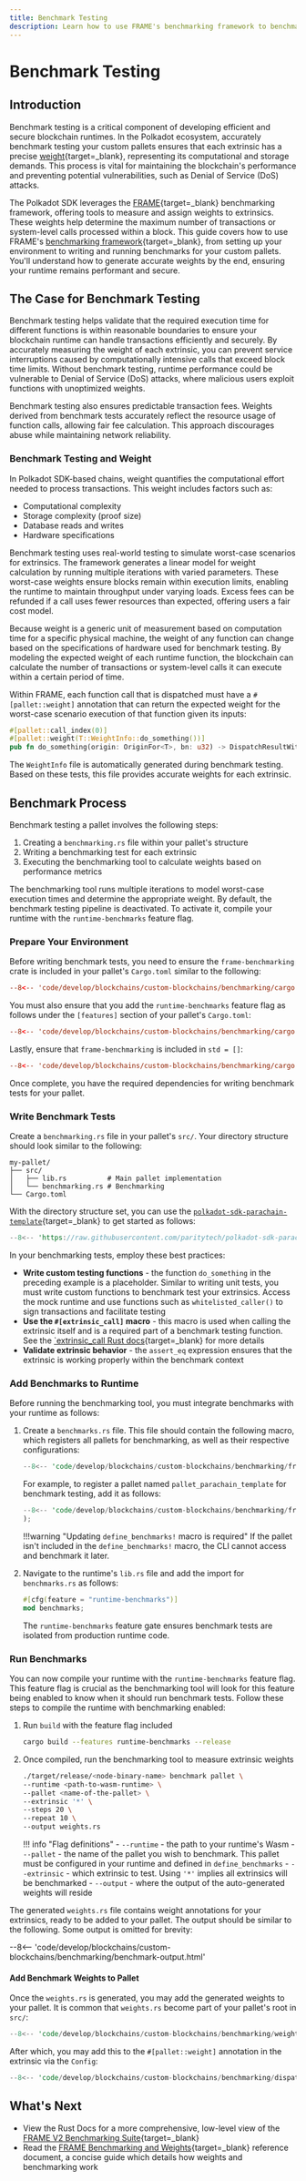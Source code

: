 ```yaml
---
title: Benchmark Testing
description: Learn how to use FRAME's benchmarking framework to benchmark your custom pallets and provide correct weights for on-chain computation and execution of extrinsics.
---
```


# Benchmark Testing

## Introduction

Benchmark testing is a critical component of developing efficient and secure blockchain runtimes. In the Polkadot ecosystem, accurately benchmark testing your custom pallets ensures that each extrinsic has a precise [weight](/polkadot-protocol/glossary/#weight){target=\_blank}, representing its computational and storage demands. This process is vital for maintaining the blockchain's performance and preventing potential vulnerabilities, such as Denial of Service (DoS) attacks.

The Polkadot SDK leverages the [FRAME](/polkadot-protocol/glossary/#frame-framework-for-runtime-aggregation-of-modularized-entities){target=\_blank} benchmarking framework, offering tools to measure and assign weights to extrinsics. These weights help determine the maximum number of transactions or system-level calls processed within a block. This guide covers how to use FRAME's [benchmarking framework](https://paritytech.github.io/polkadot-sdk/master/frame_benchmarking/v2/index.html){target=\_blank}, from setting up your environment to writing and running benchmarks for your custom pallets. You'll understand how to generate accurate weights by the end, ensuring your runtime remains performant and secure.

## The Case for Benchmark Testing

Benchmark testing helps validate that the required execution time for different functions is within reasonable boundaries to ensure your blockchain runtime can handle transactions efficiently and securely. By accurately measuring the weight of each extrinsic, you can prevent service interruptions caused by computationally intensive calls that exceed block time limits. Without benchmark testing, runtime performance could be vulnerable to Denial of Service (DoS) attacks, where malicious users exploit functions with unoptimized weights.

Benchmark testing also ensures predictable transaction fees. Weights derived from benchmark tests accurately reflect the resource usage of function calls, allowing fair fee calculation. This approach discourages abuse while maintaining network reliability.

### Benchmark Testing and Weight 

In Polkadot SDK-based chains, weight quantifies the computational effort needed to process transactions. This weight includes factors such as:

- Computational complexity
- Storage complexity (proof size)
- Database reads and writes 
- Hardware specifications

Benchmark testing uses real-world testing to simulate worst-case scenarios for extrinsics. The framework generates a linear model for weight calculation by running multiple iterations with varied parameters. These worst-case weights ensure blocks remain within execution limits, enabling the runtime to maintain throughput under varying loads. Excess fees can be refunded if a call uses fewer resources than expected, offering users a fair cost model.
  
Because weight is a generic unit of measurement based on computation time for a specific physical machine, the weight of any function can change based on the specifications of hardware used for benchmark testing. By modeling the expected weight of each runtime function, the blockchain can calculate the number of transactions or system-level calls it can execute within a certain period of time.

Within FRAME, each function call that is dispatched must have a `#[pallet::weight]` annotation that can return the expected weight for the worst-case scenario execution of that function given its inputs:

```rust hl_lines="2"
#[pallet::call_index(0)]
#[pallet::weight(T::WeightInfo::do_something())]
pub fn do_something(origin: OriginFor<T>, bn: u32) -> DispatchResultWithPostInfo { ... }
```

The `WeightInfo` file is automatically generated during benchmark testing. Based on these tests, this file provides accurate weights for each extrinsic.

## Benchmark Process

Benchmark testing a pallet involves the following steps: 

1. Creating a `benchmarking.rs` file within your pallet's structure
2. Writing a benchmarking test for each extrinsic
3. Executing the benchmarking tool to calculate weights based on performance metrics

The benchmarking tool runs multiple iterations to model worst-case execution times and determine the appropriate weight. By default, the benchmark testing pipeline is deactivated. To activate it, compile your runtime with the `runtime-benchmarks` feature flag.

### Prepare Your Environment

Before writing benchmark tests, you need to ensure the `frame-benchmarking` crate is included in your pallet's `Cargo.toml` similar to the following:

```toml title="Cargo.toml"
--8<-- 'code/develop/blockchains/custom-blockchains/benchmarking/cargo.toml:1:1'
```

You must also ensure that you add the `runtime-benchmarks` feature flag as follows under the `[features]` section of your pallet's `Cargo.toml`:

```toml title="Cargo.toml"
--8<-- 'code/develop/blockchains/custom-blockchains/benchmarking/cargo.toml:2:7'
```

Lastly, ensure that `frame-benchmarking` is included in `std = []`: 

```toml title="Cargo.toml"
--8<-- 'code/develop/blockchains/custom-blockchains/benchmarking/cargo.toml:8:12'
```

Once complete, you have the required dependencies for writing benchmark tests for your pallet.

### Write Benchmark Tests

Create a `benchmarking.rs` file in your pallet's `src/`. Your directory structure should look similar to the following:

```
my-pallet/
├── src/
│   ├── lib.rs          # Main pallet implementation
│   └── benchmarking.rs # Benchmarking
└── Cargo.toml
```

With the directory structure set, you can use the [`polkadot-sdk-parachain-template`](https://github.com/paritytech/polkadot-sdk-parachain-template/tree/master/pallets){target=\_blank} to get started as follows:

```rust title="benchmarking.rs (starter template)"
--8<-- 'https://raw.githubusercontent.com/paritytech/polkadot-sdk-parachain-template/refs/tags/v0.0.2/pallets/template/src/benchmarking.rs'
```

In your benchmarking tests, employ these best practices:

- **Write custom testing functions** - the function `do_something` in the preceding example is a placeholder. Similar to writing unit tests, you must write custom functions to benchmark test your extrinsics. Access the mock runtime and use functions such as `whitelisted_caller()` to sign transactions and facilitate testing
- **Use the `#[extrinsic_call]` macro** - this macro is used when calling the extrinsic itself and is a required part of a benchmark testing function. See the [`extrinsic_call Rust docs](https://paritytech.github.io/polkadot-sdk/master/frame_benchmarking/v2/index.html#extrinsic_call-and-block){target=_blank} for more details
- **Validate extrinsic behavior** - the `assert_eq` expression ensures that the extrinsic is working properly within the benchmark context

### Add Benchmarks to Runtime

Before running the benchmarking tool, you must integrate benchmarks with your runtime as follows:

1. Create a `benchmarks.rs` file. This file should contain the following macro, which registers all pallets for benchmarking, as well as their respective configurations: 
    ```rust title="benchmarks.rs"
    --8<-- 'code/develop/blockchains/custom-blockchains/benchmarking/frame-benchmark-macro.rs'
    ```
    For example, to register a pallet named `pallet_parachain_template` for benchmark testing, add it as follows: 
    ```rust title="benchmarks.rs" hl_lines="3"
    --8<-- 'code/develop/blockchains/custom-blockchains/benchmarking/frame-benchmark-macro.rs::3'
    );
    ```

    !!!warning "Updating `define_benchmarks!` macro is required"
        If the pallet isn't included in the `define_benchmarks!` macro, the CLI cannot access and benchmark it later.

2. Navigate to the runtime's `lib.rs` file and add the import for `benchmarks.rs` as follows: 

    ```rust title="lib.rs"
    #[cfg(feature = "runtime-benchmarks")]
    mod benchmarks;
    ```

    The `runtime-benchmarks` feature gate ensures benchmark tests are isolated from production runtime code.

### Run Benchmarks

You can now compile your runtime with the `runtime-benchmarks` feature flag. This feature flag is crucial as the benchmarking tool will look for this feature being enabled to know when it should run benchmark tests. Follow these steps to compile the runtime with benchmarking enabled:

1. Run `build` with the feature flag included

    ```bash
    cargo build --features runtime-benchmarks --release
    ```

2. Once compiled, run the benchmarking tool to measure extrinsic weights

    ```sh
    ./target/release/<node-binary-name> benchmark pallet \
    --runtime <path-to-wasm-runtime> \
    --pallet <name-of-the-pallet> \
    --extrinsic '*' \
    --steps 20 \
    --repeat 10 \
    --output weights.rs
    ```

    !!! info "Flag definitions"
        - `--runtime` - the path to your runtime's Wasm
        - `--pallet` - the name of the pallet you wish to benchmark. This pallet must be configured in your runtime and defined in `define_benchmarks`
        - `--extrinsic` - which extrinsic to test. Using `'*'` implies all extrinsics will be benchmarked
        - `--output` - where the output of the auto-generated weights will reside

The generated `weights.rs` file contains weight annotations for your extrinsics, ready to be added to your pallet. The output should be similar to the following. Some output is omitted for brevity: 

--8<-- 'code/develop/blockchains/custom-blockchains/benchmarking/benchmark-output.html'

#### Add Benchmark Weights to Pallet

Once the `weights.rs` is generated, you may add the generated weights to your pallet. It is common that `weights.rs` become part of your pallet's root in `src/`:

```rust
--8<-- 'code/develop/blockchains/custom-blockchains/benchmarking/weight-config.rs'
```

After which, you may add this to the `#[pallet::weight]` annotation in the extrinsic via the `Config`: 

```rust hl_lines="2"
--8<-- 'code/develop/blockchains/custom-blockchains/benchmarking/dispatchable-pallet-weight.rs'
```

## What's Next

- View the Rust Docs for a more comprehensive, low-level view of the [FRAME V2 Benchmarking Suite](https://paritytech.github.io/polkadot-sdk/master/frame_benchmarking/v2/index.html){target=_blank}
- Read the [FRAME Benchmarking and Weights](https://paritytech.github.io/polkadot-sdk/master/polkadot_sdk_docs/reference_docs/frame_benchmarking_weight/index.html){target=_blank} reference document, a concise guide which details how weights and benchmarking work
